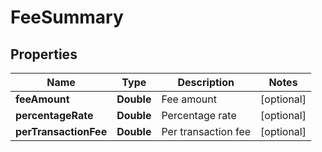 
# FeeSummary

## Properties
Name | Type | Description | Notes
------------ | ------------- | ------------- | -------------
**feeAmount** | **Double** | Fee amount |  [optional]
**percentageRate** | **Double** | Percentage rate |  [optional]
**perTransactionFee** | **Double** | Per transaction fee |  [optional]



